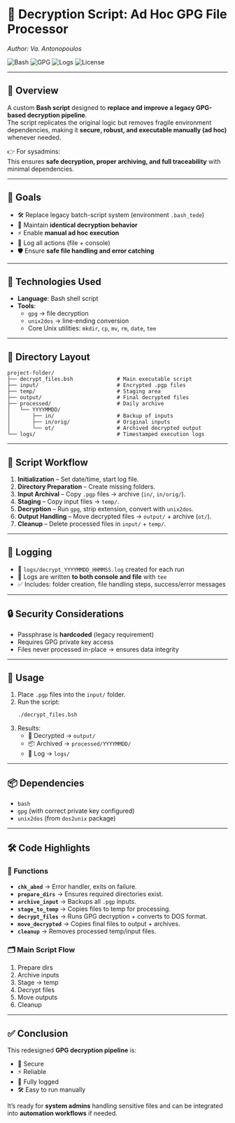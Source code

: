 # 🔐 Decryption Script: Ad Hoc GPG File Processor  
*Author: Va. Antonopoulos*

![Bash](https://img.shields.io/badge/Script-Bash-blue?style=for-the-badge&logo=gnubash)
![GPG](https://img.shields.io/badge/Security-GPG-green?style=for-the-badge&logo=gnuprivacyguard)
![Logs](https://img.shields.io/badge/Logging-Enabled-orange?style=for-the-badge&logo=files)
![License](https://img.shields.io/badge/License-MIT-lightgrey?style=for-the-badge)

---

## 📌 Overview
A custom **Bash script** designed to **replace and improve a legacy GPG-based decryption pipeline**.  
The script replicates the original logic but removes fragile environment dependencies, making it **secure, robust, and executable manually (ad hoc)** whenever needed.  

👉 For sysadmins:  
This ensures **safe decryption, proper archiving, and full traceability** with minimal dependencies.  

---

## 🎯 Goals
- 🛠️ Replace legacy batch-script system (environment `.bash_tede`)  
- 🔑 Maintain **identical decryption behavior**  
- ⚡ Enable **manual ad hoc execution**  
- 📜 Log all actions (file + console)  
- 🛡️ Ensure **safe file handling and error catching**  

---

## 💾 Technologies Used
- **Language**: Bash shell script  
- **Tools**:  
  - `gpg` → file decryption  
  - `unix2dos` → line-ending conversion  
  - Core Unix utilities: `mkdir`, `cp`, `mv`, `rm`, `date`, `tee`  

---

## 📂 Directory Layout
```
project-folder/
├── decrypt_files.bsh              # Main executable script
├── input/                         # Encrypted .pgp files
├── temp/                          # Staging area
├── output/                        # Final decrypted files
├── processed/                     # Daily archive
│   └── YYYYMMDD/
│       ├── in/                    # Backup of inputs
│       ├── in/orig/               # Original inputs
│       └── ot/                    # Archived decrypted output
└── logs/                          # Timestamped execution logs
```

---

## 🔄 Script Workflow

1. **Initialization** – Set date/time, start log file.  
2. **Directory Preparation** – Create missing folders.  
3. **Input Archival** – Copy `.pgp` files → archive (`in/`, `in/orig/`).  
4. **Staging** – Copy input files → `temp/`.  
5. **Decryption** – Run `gpg`, strip extension, convert with `unix2dos`.  
6. **Output Handling** – Move decrypted files → `output/` + archive (`ot/`).  
7. **Cleanup** – Delete processed files in `input/` + `temp/`.  

---

## 📝 Logging
- 📂 `logs/decrypt_YYYYMMDD_HHMMSS.log` created for each run  
- 🔄 Logs are written **to both console and file** with `tee`  
- ✅ Includes: folder creation, file handling steps, success/error messages  

---

## 🔒 Security Considerations
- Passphrase is **hardcoded** (legacy requirement)  
- Requires GPG private key access  
- Files never processed in-place → ensures data integrity  

---

## 🚀 Usage
1. Place `.pgp` files into the `input/` folder.  
2. Run the script:  
   ```bash
   ./decrypt_files.bsh
   ```
3. Results:  
   - 📂 Decrypted → `output/`  
   - 📦 Archived → `processed/YYYYMMDD/`  
   - 📝 Log → `logs/`  

---

## 📦 Dependencies
- `bash`  
- `gpg` (with correct private key configured)  
- `unix2dos` (from `dos2unix` package)  

---

## 🛠️ Code Highlights

### 🔧 Functions
- **`chk_abnd`** → Error handler, exits on failure.  
- **`prepare_dirs`** → Ensures required directories exist.  
- **`archive_input`** → Backups all `.pgp` inputs.  
- **`stage_to_temp`** → Copies files to temp for processing.  
- **`decrypt_files`** → Runs GPG decryption + converts to DOS format.  
- **`move_decrypted`** → Copies final files to output + archives.  
- **`cleanup`** → Removes processed temp/input files.  

### 🗂️ Main Script Flow
1. Prepare dirs  
2. Archive inputs  
3. Stage → temp  
4. Decrypt files  
5. Move outputs  
6. Cleanup  

---

## ✅ Conclusion
This redesigned **GPG decryption pipeline** is:  
- 🔐 Secure  
- ⚡ Reliable  
- 📜 Fully logged  
- 🛠️ Easy to run manually  

It’s ready for **system admins** handling sensitive files and can be integrated into **automation workflows** if needed.  
